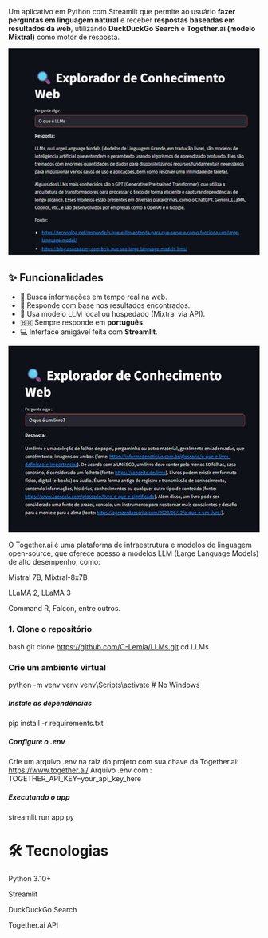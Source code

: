 Um aplicativo em Python com Streamlit que permite ao usuário **fazer perguntas em linguagem natural** e receber **respostas baseadas em resultados da web**, utilizando **DuckDuckGo Search** e **Together.ai (modelo Mixtral)** como motor de resposta.

![Interface Principal](imagem/image3.png)

## ✨ Funcionalidades

- 🔎 Busca informações em tempo real na web.
- 💬 Responde com base nos resultados encontrados.
- 🧠 Usa modelo LLM local ou hospedado (Mixtral via API).
- 🇧🇷 Sempre responde em **português**.
- 💻 Interface amigável feita com **Streamlit**.

![Exemplo de Busca](imagem/image2.png)


O Together.ai é uma plataforma de infraestrutura e modelos de linguagem open-source, que oferece acesso a modelos LLM (Large Language Models) de alto desempenho, como:

Mistral 7B, Mixtral-8x7B

LLaMA 2, LLaMA 3

Command R, Falcon, entre outros.

### 1. Clone o repositório

bash
git clone https://github.com/C-Lemia/LLMs.git
cd LLMs

### Crie um ambiente virtual
python -m venv venv
venv\Scripts\activate  # No Windows

##### Instale as dependências
pip install -r requirements.txt

##### Configure o .env
Crie um arquivo .env na raiz do projeto com sua chave da Together.ai: https://www.together.ai/
Arquivo .env com : TOGETHER_API_KEY=your_api_key_here

##### Executando o app

streamlit run app.py

# 🛠 Tecnologias

Python 3.10+

Streamlit

DuckDuckGo Search

Together.ai API
